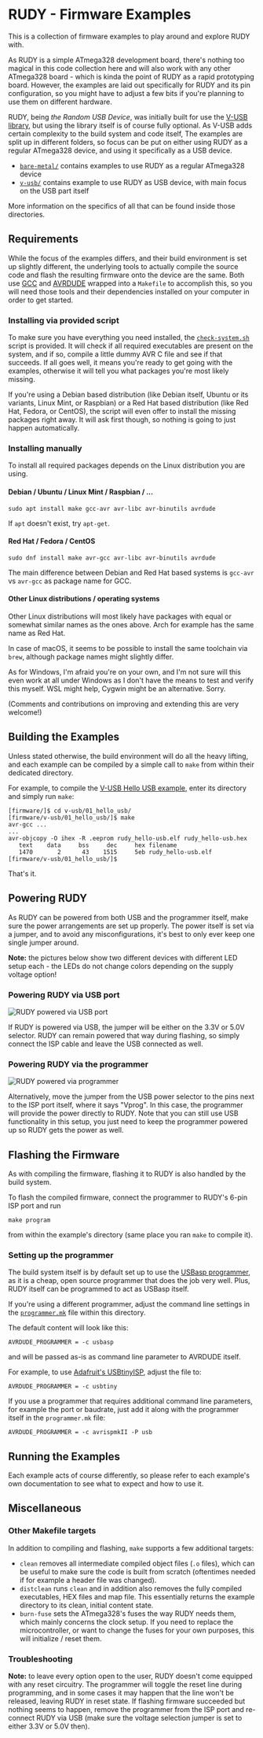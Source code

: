 # RUDY - Firmware Examples

This is a collection of firmware examples to play around and explore RUDY with.

As RUDY is a simple ATmega328 development board, there's nothing too magical in this code collection here and will also work with any other ATmega328 board - which is kinda the point of RUDY as a rapid prototyping board. However, the examples are laid out specifically for RUDY and its pin configuration, so you might have to adjust a few bits if you're planning to use them on different hardware.

RUDY, being _the Random USB Device_, was initially built for use the [V-USB library](https://www.obdev.at/products/vusb/index.html), but using the library itself is of course fully optional. As V-USB adds certain complexity to the build system and code itself, The examples are split up in different folders, so focus can be put on either using RUDY as a regular ATmega328 device, and using it specifically as a USB device.

- [`bare-metal/`](bare-metal/) contains examples to use RUDY as a regular ATmega328 device
- [`v-usb/`](v-usb/) contains example to use RUDY as USB device, with main focus on the USB part itself

More information on the specifics of all that can be found inside those directories.

## Requirements

While the focus of the examples differs, and their build environment is set up slightly different, the underlying tools to actually compile the source code and flash the resulting firmware onto the device are the same. Both use [GCC](https://gcc.gnu.org/wiki/avr-gcc) and [AVRDUDE](https://www.nongnu.org/avrdude/) wrapped into a `Makefile` to accomplish this, so you will need those tools and their dependencies installed on your computer in order to get started.

### Installing via provided script

To make sure you have everything you need installed, the [`check-system.sh`](check-system.sh) script is provided. It will check if all required executables are present on the system, and if so, compile a little dummy AVR C file and see if that succeeds. If all goes well, it means you're ready to get going with the examples, otherwise it will tell you what packages you're most likely missing.

If you're using a Debian based distribution (like Debian itself, Ubuntu or its variants, Linux Mint, or Raspbian) or a Red Hat based distribution (like Red Hat, Fedora, or CentOS), the script will even offer to install the missing packages right away. It will ask first though, so nothing is going to just happen automatically.

### Installing manually

To install all required packages depends on the Linux distribution you are using.

#### Debian / Ubuntu / Linux Mint / Raspbian / ...
```
sudo apt install make gcc-avr avr-libc avr-binutils avrdude
```
If `apt` doesn't exist, try `apt-get`.

#### Red Hat / Fedora / CentOS
```
sudo dnf install make avr-gcc avr-libc avr-binutils avrdude
```

The main difference between Debian and Red Hat based systems is `gcc-avr` vs `avr-gcc` as package name for GCC.

#### Other Linux distributions / operating systems

Other Linux distributions will most likely have packages with equal or somewhat similar names as the ones above. Arch for example has the same name as Red Hat.

In case of macOS, it seems to be possible to install the same toolchain via `brew`, although package names might slightly differ.

As for Windows, I'm afraid you're on your own, and I'm not sure will this even work at all under Windows as I don't have the means to test and verify this myself. WSL might help, Cygwin might be an alternative. Sorry.

(Comments and contributions on improving and extending this are very welcome!)


## Building the Examples

Unless stated otherwise, the build environment will do all the heavy lifting, and each example can be compiled by a simple call to `make` from within their dedicated directory.

For example, to compile the [V-USB Hello USB example](v-usb/01_hello-usb/), enter its directory and simply run `make`:
```
[firmware/]$ cd v-usb/01_hello_usb/
[firmware/v-usb/01_hello_usb/]$ make
avr-gcc ...
...
avr-objcopy -O ihex -R .eeprom rudy_hello-usb.elf rudy_hello-usb.hex
   text	   data	    bss	    dec	    hex	filename
   1470	      2	     43	   1515	    5eb	rudy_hello-usb.elf
[firmware/v-usb/01_hello_usb/]$
```

That's it.


## Powering RUDY

As RUDY can be powered from both USB and the programmer itself, make sure the power arrangements are set up properly. The power itself is set via a jumper, and to avoid any misconfigurations, it's best to only ever keep one single jumper around.

**Note:** the pictures below show two different devices with different LED setup each - the LEDs do not change colors depending on the supply voltage option!

### Powering RUDY via USB port

![RUDY powered via USB port](../images/rudy_usb_powered.jpg)

If RUDY is powered via USB, the jumper will be either on the 3.3V or 5.0V selector. RUDY can remain powered that way during flashing, so simply connect the ISP cable and leave the USB connected as well.

### Powering RUDY via the programmer

![RUDY powered via programmer](../images/rudy_vprog_powered.jpg)

Alternatively, move the jumper from the USB power selector to the pins next to the ISP port itself, where it says "Vprog". In this case, the programmer will provide the power directly to RUDY. Note that you can still use USB functionality in this setup, you just need to keep the programmer powered up so RUDY gets the power as well.


## Flashing the Firmware

As with compiling the firmware, flashing it to RUDY is also handled by the build system.

To flash the compiled firmware, connect the programmer to RUDY's 6-pin ISP port and run
```
make program
```
from within the example's directory (same place you ran `make` to compile it).

### Setting up the programmer
The build system itself is by default set up to use the [USBasp programmer](https://www.fischl.de/usbasp/), as it is a cheap, open source programmer that does the job very well. Plus, RUDY itself can be programmed to act as USBasp itself.

If you're using a different programmer, adjust the command line settings in the [`programmer.mk`](programmer.mk) file within this directory.

The default content will look like this:
```
AVRDUDE_PROGRAMMER = -c usbasp
```
and will be passed as-is as command line parameter to AVRDUDE itself.

For example, to use [Adafruit's USBtinyISP](https://learn.adafruit.com/usbtinyisp), adjust the file to:
```
AVRDUDE_PROGRAMMER = -c usbtiny
```

If you use a programmer that requires additional command line parameters, for example the port or baudrate, just add it along with the programmer itself in the `programmer.mk` file:
```
AVRDUDE_PROGRAMMER = -c avrispmkII -P usb
```

## Running the Examples

Each example acts of course differently, so please refer to each example's own documentation to see what to expect and how to use it.

## Miscellaneous

### Other Makefile targets

In addition to compiling and flashing, `make` supports a few additional targets:

- `clean` removes all intermediate compiled object files (`.o` files), which can be useful to make sure the code is built from scratch (oftentimes needed if for example a header file was changed).
- `distclean` runs `clean` and in addition also removes the fully compiled executables, HEX files and map file. This essentially returns the example directory to its clean, initial content state.
- `burn-fuse` sets the ATmega328's fuses the way RUDY needs them, which mainly concerns the clock setup. If you need to replace the microcontroller, or want to change the fuses for your own purposes, this will initialize / reset them.

### Troubleshooting

**Note:** to leave every option open to the user, RUDY doesn't come equipped with any reset circuitry. The programmer will toggle the reset line during programming, and in some cases it may happen that the line won't be released, leaving RUDY in reset state. If flashing firmware succeeded but nothing seems to happen, remove the programmer from the ISP port and re-connect RUDY via USB (make sure the voltage selection jumper is set to either 3.3V or 5.0V then).

